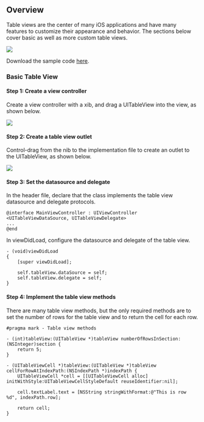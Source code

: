 ## Overview

Table views are the center of many iOS applications and have many features to customize their appearance and behavior. The sections below cover basic as well as more custom table views.

<img src="http://i.imgur.com/rYbUIR1.png" />

Download the sample code [here](https://github.com/thecodepath/ios_guides/tree/master/demos/SimpleTableView).

### Basic Table View

#### Step 1: Create a view controller

Create a view controller with a xib, and drag a UITableView into the view, as shown below.

<img src="http://i.imgur.com/uDwEPMA.gif" />

#### Step 2: Create a table view outlet

Control-drag from the nib to the implementation file to create an outlet to the UITableView, as shown below.

<img src="http://i.imgur.com/mkgZCJ2.gif" />

#### Step 3: Set the datasource and delegate

In the header file, declare that the class implements the table view datasource and delegate protocols.

```
@interface MainViewController : UIViewController <UITableViewDataSource, UITableViewDelegate>
...
@end
```

In viewDidLoad, configure the datasource and delegate of the table view.

```
- (void)viewDidLoad
{
    [super viewDidLoad];

    self.tableView.dataSource = self;
    self.tableView.delegate = self;
}
```

#### Step 4: Implement the table view methods

There are many table view methods, but the only required methods are to set the number of rows for the table view and to return the cell for each row.

```
#pragma mark - Table view methods

- (int)tableView:(UITableView *)tableView numberOfRowsInSection:(NSInteger)section {
    return 5;
}

- (UITableViewCell *)tableView:(UITableView *)tableView cellForRowAtIndexPath:(NSIndexPath *)indexPath {
    UITableViewCell *cell = [[UITableViewCell alloc] initWithStyle:UITableViewCellStyleDefault reuseIdentifier:nil];
    
    cell.textLabel.text = [NSString stringWithFormat:@"This is row %d", indexPath.row];
    
    return cell;
}
```
